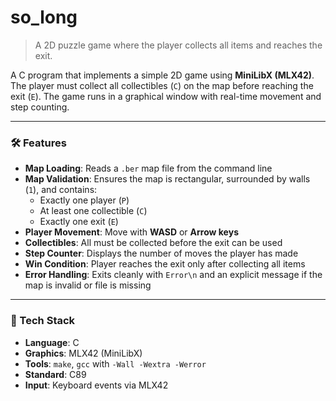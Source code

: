 # so_long

> A 2D puzzle game where the player collects all items and reaches the exit.

A C program that implements a simple 2D game using **MiniLibX (MLX42)**. The player must collect all collectibles (`C`) on the map before reaching the exit (`E`). The game runs in a graphical window with real-time movement and step counting.

---

### 🛠️ Features

- **Map Loading**: Reads a `.ber` map file from the command line
- **Map Validation**: Ensures the map is rectangular, surrounded by walls (`1`), and contains:
  - Exactly one player (`P`)
  - At least one collectible (`C`)
  - Exactly one exit (`E`)
- **Player Movement**: Move with **WASD** or **Arrow keys**
- **Collectibles**: All must be collected before the exit can be used
- **Step Counter**: Displays the number of moves the player has made
- **Win Condition**: Player reaches the exit only after collecting all items
- **Error Handling**: Exits cleanly with `Error\n` and an explicit message if the map is invalid or file is missing

---

### 🧰 Tech Stack
- **Language**: C
- **Graphics**: MLX42 (MiniLibX)
- **Tools**: `make`, `gcc` with `-Wall -Wextra -Werror`
- **Standard**: C89
- **Input**: Keyboard events via MLX42
